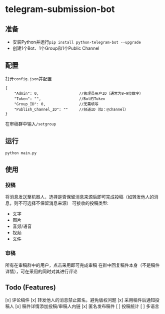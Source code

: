 # telegram-submission-bot

## 准备
* 安装Python并运行`pip install python-telegram-bot --upgrade`
* 创建1个Bot、1个Group和1个Public Channel

## 配置
打开`config.json`并配置
```
{
    "Admin": 0,                  //管理员用户ID（通常为8~9位数字）
    "Token": "",                 //Bot的Token
    "Group_ID": 0,               //无需填写
    "Publish_Channel_ID": ""     //频道ID（如：@channel）
}
```
在审稿群中输入`/setgroup`

## 运行
```
python main.py
```

## 使用
### 投稿
将消息发送至机器人，选择是否保留消息来源后即可完成投稿（如转发他人的消息，则不可选择不保留消息来源）
可接收的投稿类型:
* 文字
* 图片
* 音频/语音
* 视频
* 文件

### 审稿
所有在审稿群中的用户，点击采用即可完成审稿
在群中回复稿件本身（不是稿件详情），可在采用的同时对其进行评论

## Todo (Features)
[x] 评论稿件
[x] 转发他人的消息禁止匿名，避免版权问题
[x] 采用稿件后通知投稿人
[x] 稿件详情添加投稿/审稿人内链
[x] 匿名发布稿件
[ ] 投稿统计
[ ] 多语言
